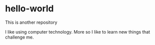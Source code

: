 # hello-world
This is another repository 

I like using computer technology.
More so I like to learn new things that challenge me. 

